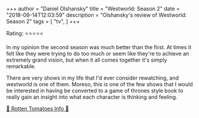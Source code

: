 +++
author = "Daniel Olshansky"
title = "Westworld: Season 2"
date = "2018-09-14T12:03:59"
description = "Olshansky's review of Westworld: Season 2"
tags = [
    "tv",
]
+++

Rating: ⭐⭐⭐⭐⭐

In my opinion the second season was much better than the first. At times it felt like they were trying to do too much or seem like they're to achieve an extremely grand vision, but when it all comes together it's simply remarkable.

There are very shows in my life that I'd ever consider rewatching, and westworld is one of them. Moreso, this is one of the few shows that I would be interested in having be converted to a game of thrones style book to really gain an insight into what each character is thinking and feeling.

[🍅 Rotten Tomatoes Info 🍅](https://www.rottentomatoes.com//tv/westworld/s02)